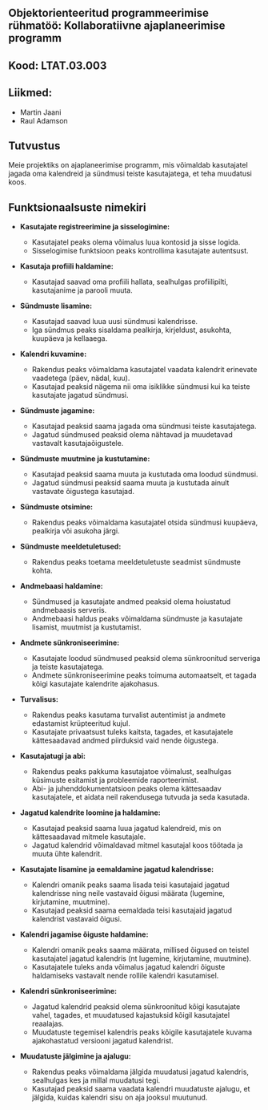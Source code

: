 ## Objektorienteeritud programmeerimise rühmatöö: Kollaboratiivne ajaplaneerimise programm
## Kood: LTAT.03.003


## Liikmed:
- Martin Jaani
- Raul Adamson


## Tutvustus
Meie projektiks on ajaplaneerimise programm, mis võimaldab kasutajatel jagada oma kalendreid ja sündmusi teiste kasutajatega, et teha muudatusi koos. 

##  Funktsionaalsuste nimekiri
- **Kasutajate registreerimine ja sisselogimine:**
  - Kasutajatel peaks olema võimalus luua kontosid ja sisse logida.
  - Sisselogimise funktsioon peaks kontrollima kasutajate autentsust.

- **Kasutaja profiili haldamine:**
  - Kasutajad saavad oma profiili hallata, sealhulgas profiilipilti, kasutajanime ja parooli muuta.

- **Sündmuste lisamine:**
  - Kasutajad saavad luua uusi sündmusi kalendrisse.
  - Iga sündmus peaks sisaldama pealkirja, kirjeldust, asukohta, kuupäeva ja kellaaega.

- **Kalendri kuvamine:**
  - Rakendus peaks võimaldama kasutajatel vaadata kalendrit erinevate vaadetega (päev, nädal, kuu).
  - Kasutajad peaksid nägema nii oma isiklikke sündmusi kui ka teiste kasutajate jagatud sündmusi.

- **Sündmuste jagamine:**
  - Kasutajad peaksid saama jagada oma sündmusi teiste kasutajatega.
  - Jagatud sündmused peaksid olema nähtavad ja muudetavad vastavalt kasutajaõigustele.

- **Sündmuste muutmine ja kustutamine:**
  - Kasutajad peaksid saama muuta ja kustutada oma loodud sündmusi.
  - Jagatud sündmusi peaksid saama muuta ja kustutada ainult vastavate õigustega kasutajad.

- **Sündmuste otsimine:**
  - Rakendus peaks võimaldama kasutajatel otsida sündmusi kuupäeva, pealkirja või asukoha järgi.

- **Sündmuste meeldetuletused:**
  - Rakendus peaks toetama meeldetuletuste seadmist sündmuste kohta.

- **Andmebaasi haldamine:**
  - Sündmused ja kasutajate andmed peaksid olema hoiustatud andmebaasis serveris.
  - Andmebaasi haldus peaks võimaldama sündmuste ja kasutajate lisamist, muutmist ja kustutamist.

- **Andmete sünkroniseerimine:**
  - Kasutajate loodud sündmused peaksid olema sünkroonitud serveriga ja teiste kasutajatega.
  - Andmete sünkroniseerimine peaks toimuma automaatselt, et tagada kõigi kasutajate kalendrite ajakohasus.

- **Turvalisus:**
  - Rakendus peaks kasutama turvalist autentimist ja andmete edastamist krüpteeritud kujul.
  - Kasutajate privaatsust tuleks kaitsta, tagades, et kasutajatele kättesaadavad andmed piirduksid vaid nende õigustega.

- **Kasutajatugi ja abi:**
  - Rakendus peaks pakkuma kasutajatoe võimalust, sealhulgas küsimuste esitamist ja probleemide raporteerimist.
  - Abi- ja juhenddokumentatsioon peaks olema kättesaadav kasutajatele, et aidata neil rakendusega tutvuda ja seda kasutada.

- **Jagatud kalendrite loomine ja haldamine:**
  - Kasutajad peaksid saama luua jagatud kalendreid, mis on kättesaadavad mitmele kasutajale.
  - Jagatud kalendrid võimaldavad mitmel kasutajal koos töötada ja muuta ühte kalendrit.

- **Kasutajate lisamine ja eemaldamine jagatud kalendrisse:**
  - Kalendri omanik peaks saama lisada teisi kasutajaid jagatud kalendrisse ning neile vastavaid õigusi määrata (lugemine, kirjutamine, muutmine).
  - Kasutajad peaksid saama eemaldada teisi kasutajaid jagatud kalendrist vastavaid õigusi.

- **Kalendri jagamise õiguste haldamine:**
  - Kalendri omanik peaks saama määrata, millised õigused on teistel kasutajatel jagatud kalendris (nt lugemine, kirjutamine, muutmine).
  - Kasutajatele tuleks anda võimalus jagatud kalendri õiguste haldamiseks vastavalt nende rollile kalendri kasutamisel.

- **Kalendri sünkroniseerimine:**
  - Jagatud kalendrid peaksid olema sünkroonitud kõigi kasutajate vahel, tagades, et muudatused kajastuksid kõigil kasutajatel reaalajas.
  - Muudatuste tegemisel kalendris peaks kõigile kasutajatele kuvama ajakohastatud versiooni jagatud kalendrist.

- **Muudatuste jälgimine ja ajalugu:**
  - Rakendus peaks võimaldama jälgida muudatusi jagatud kalendris, sealhulgas kes ja millal muudatusi tegi.
  - Kasutajad peaksid saama vaadata kalendri muudatuste ajalugu, et jälgida, kuidas kalendri sisu on aja jooksul muutunud.
